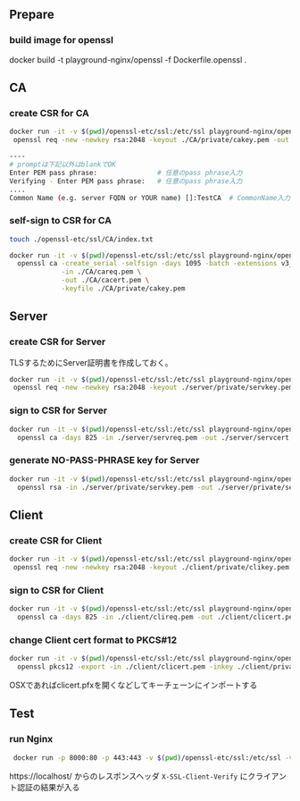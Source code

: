 ## Prepare
### build image for openssl
docker build -t playground-nginx/openssl -f Dockerfile.openssl .

## CA
### create CSR for CA
```bash
docker run -it -v $(pwd)/openssl-etc/ssl:/etc/ssl playground-nginx/openssl:latest \
 openssl req -new -newkey rsa:2048 -keyout ./CA/private/cakey.pem -out ./CA/careq.pem

----
# promptは下記以外はblankでOK
Enter PEM pass phrase:               # 任意のpass phrase入力
Verifying - Enter PEM pass phrase:   # 任意のpass phrase入力
....
Common Name (e.g. server FQDN or YOUR name) []:TestCA  # CommonName入力
```

### self-sign to CSR for CA
```bash
touch ./openssl-etc/ssl/CA/index.txt

docker run -it -v $(pwd)/openssl-etc/ssl:/etc/ssl playground-nginx/openssl:latest \
  openssl ca -create_serial -selfsign -days 1095 -batch -extensions v3_ca \
             -in ./CA/careq.pem \
             -out ./CA/cacert.pem \
             -keyfile ./CA/private/cakey.pem
```

## Server
### create CSR for Server
TLSするためにServer証明書を作成しておく。

```bash
docker run -it -v $(pwd)/openssl-etc/ssl:/etc/ssl playground-nginx/openssl:latest \
 openssl req -new -newkey rsa:2048 -keyout ./server/private/servkey.pem -out ./server/servreq.pem
```

### sign to CSR for Server
```bash
docker run -it -v $(pwd)/openssl-etc/ssl:/etc/ssl playground-nginx/openssl:latest \
  openssl ca -days 825 -in ./server/servreq.pem -out ./server/servcert.pem -extensions server_ext
```

### generate NO-PASS-PHRASE key for Server
```bash
docker run -it -v $(pwd)/openssl-etc/ssl:/etc/ssl playground-nginx/openssl:latest \
  openssl rsa -in ./server/private/servkey.pem -out ./server/private/servkey-nopass.pem
```

## Client
### create CSR for Client

```bash
docker run -it -v $(pwd)/openssl-etc/ssl:/etc/ssl playground-nginx/openssl:latest \
 openssl req -new -newkey rsa:2048 -keyout ./client/private/clikey.pem -out ./client/clireq.pem
```

### sign to CSR for Client
```bash
docker run -it -v $(pwd)/openssl-etc/ssl:/etc/ssl playground-nginx/openssl:latest \
  openssl ca -days 825 -in ./client/clireq.pem -out ./client/clicert.pem -extensions client_ext
```

### change Client cert format to PKCS#12
```bash
docker run -it -v $(pwd)/openssl-etc/ssl:/etc/ssl playground-nginx/openssl:latest \
  openssl pkcs12 -export -in ./client/clicert.pem -inkey ./client/private/clikey.pem -out ./client/clicert.pfx -name "my client"
```

OSXであればclicert.pfxを開くなどしてキーチェーンにインポートする

## Test
### run Nginx
```bash
 docker run -p 8000:80 -p 443:443 -v $(pwd)/openssl-etc/ssl:/etc/ssl -v $(pwd)/nginx-etc/nginx/conf.d:/etc/nginx/conf.d  playground-nginx:latest
```

https://localhost/ からのレスポンスヘッダ `X-SSL-Client-Verify` にクライアント認証の結果が入る
